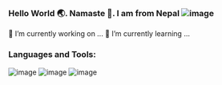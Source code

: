 ###           Hello World 🌏. Namaste 🙏. I am from Nepal ![image](https://github.com/Rononoa13/try/blob/main/nepal.gif?raw=true)

🔭 I’m currently working on ...
🌱 I’m currently learning ...

### Languages and Tools:
![image](https://user-images.githubusercontent.com/24466959/203560289-2e3e4256-c7b0-497f-881a-46b10ba42a0a.png) ![image](https://user-images.githubusercontent.com/24466959/203560455-4a297662-f6b5-4ad4-a114-531f4e0d0e4b.png) ![image](https://user-images.githubusercontent.com/24466959/203560486-d6936f1b-bb8e-4b07-8211-d7c07507c575.png)



<!--
**Rononoa13/rononoa13** is a ✨ _special_ ✨ repository because its `README.md` (this file) appears on your GitHub profile.

Here are some ideas to get you started:

- 🔭 I’m currently working on ...
- 🌱 I’m currently learning ...
- 👯 I’m looking to collaborate on ...
- 🤔 I’m looking for help with ...
- 💬 Ask me about ...
- 📫 How to reach me: ...
- 😄 Pronouns: ...
- ⚡ Fun fact: ...
-->
